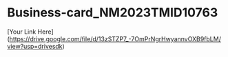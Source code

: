 # Business-card_NM2023TMID10763

[Your Link Here] (https://drive.google.com/file/d/13zSTZP7_-7OmPrNgrHwyannvOXB9fbLM/view?usp=drivesdk)
